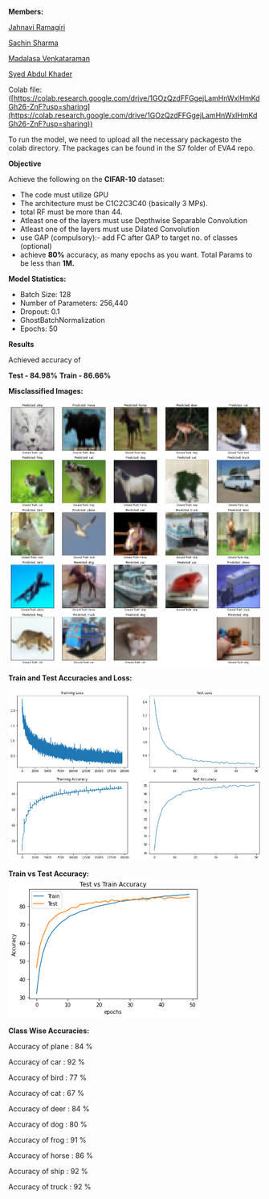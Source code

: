 **Members:**

[Jahnavi Ramagiri](https://canvas.instructure.com/courses/1804302/users/25685093)

[Sachin Sharma](https://canvas.instructure.com/courses/1804302/users/23724529)

[Madalasa Venkataraman](https://canvas.instructure.com/courses/1804302/users/25685106)

[Syed Abdul Khader](https://canvas.instructure.com/courses/1804302/users/25685109)

Colab file:([https://colab.research.google.com/drive/1GOzQzdFFGgejLamHnWxlHmKdGh26-ZnF?usp=sharing](https://colab.research.google.com/drive/1GOzQzdFFGgejLamHnWxlHmKdGh26-ZnF?usp=sharing))

To run the model, we need to upload all the necessary packagesto the colab directory. The packages can be found in the S7 folder of EVA4 repo.

**Objective**

Achieve the following on the  **CIFAR-10**  dataset:

- The code must utilize GPU
- The architecture must be C1C2C3C40 (basically 3 MPs).
- total RF must be more than 44.
- Atleast one of the layers must use Depthwise Separable Convolution
- Atleast one of the layers must use Dilated Convolution
- use GAP (compulsory):- add FC after GAP to target no. of classes (optional)
- achieve  **80%**  accuracy, as many epochs as you want. Total Params to be less than  **1M.**

**Model Statistics:**

- Batch Size: 128
- Number of Parameters: 256,440
- Dropout: 0.1
- GhostBatchNormalization
- Epochs: 50

**Results**

Achieved accuracy of

**Test - 84.98%**   **Train - 86.66%**

**Misclassified Images:**

![Misclassified Images](https://github.com/JahnaviRamagiri/EVA-B2/blob/master/S7/results/misclassified.png)

**Train and Test Accuracies and Loss:**

![Train and Test Accuracies and Loss](https://github.com/JahnaviRamagiri/EVA-B2/blob/master/S7/results/Train_Test%20accuracy%20and%20loss.png)

**Train vs Test Accuracy:**
![Train vs Test Accuracy](https://github.com/JahnaviRamagiri/EVA-B2/blob/master/S7/results/Train%20vs%20test.png)

**Class Wise Accuracies:**

Accuracy of plane : 84 %

Accuracy of car : 92 %

Accuracy of bird : 77 %

Accuracy of cat : 67 %

Accuracy of deer : 84 %

Accuracy of dog : 80 %

Accuracy of frog : 91 %

Accuracy of horse : 86 %

Accuracy of ship : 92 %

Accuracy of truck : 92 %
